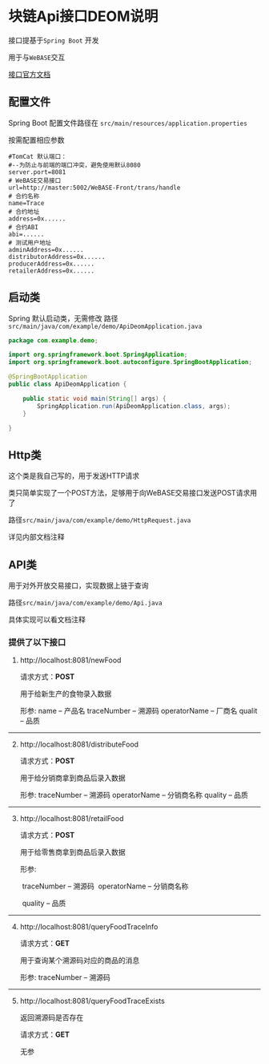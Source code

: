 # 块链Api接口DEOM说明

接口提基于`Spring Boot` 开发

用于与`WeBASE`交互

[接口官方文档](https://webasedoc.readthedocs.io/zh_CN/latest/docs/WeBASE-Front/interface.html?highlight=%2Ftrans%2Fhandle#id401)

## 配置文件

Spring Boot 配置文件路径在 `src/main/resources/application.properties`

按需配置相应参数

```properties
#TomCat 默认端口：
#--为防止与前端的端口冲突，避免使用默认8080
server.port=8081
# WeBASE交易接口
url=http://master:5002/WeBASE-Front/trans/handle
# 合约名称
name=Trace
# 合约地址
address=0x......
# 合约ABI
abi=......
# 测试用户地址
adminAddress=0x......
distributorAddress=0x......
producerAddress=0x......
retailerAddress=0x......
```

## 启动类

Spring 默认启动类，无需修改 路径`src/main/java/com/example/demo/ApiDeomApplication.java`

```java
package com.example.demo;

import org.springframework.boot.SpringApplication;
import org.springframework.boot.autoconfigure.SpringBootApplication;

@SpringBootApplication
public class ApiDeomApplication {

	public static void main(String[] args) {
		SpringApplication.run(ApiDeomApplication.class, args);
	}

}
```

## Http类

这个类是我自己写的，用于发送HTTP请求

类只简单实现了一个POST方法，足够用于向WeBASE交易接口发送POST请求用了

路径`src/main/java/com/example/demo/HttpRequest.java`

详见内部文档注释

## API类

用于对外开放交易接口，实现数据上链于查询

路径`src/main/java/com/example/demo/Api.java`

具体实现可以看文档注释



### 提供了以下接口

1. http://localhost:8081/newFood

   请求方式：**POST**

   用于给新生产的食物录入数据

   形参:
   	name – 产品名
   	traceNumber – 溯源码
   	operatorName – 厂商名
   	qualit – 品质

<hr />

2. http://localhost:8081/distributeFood

    请求方式：**POST**

    用于给分销商拿到商品后录入数据

    形参:
	traceNumber – 溯源码
	operatorName – 分销商名称
	quality – 品质

<hr />

3. http://localhost:8081/retailFood

   请求方式：**POST**

   用于给零售商拿到商品后录入数据

   形参:

   ​	traceNumber – 溯源码
   ​	operatorName – 分销商名称

   ​	quality – 品质

<hr />

4. http://localhost:8081/queryFoodTraceInfo

   请求方式：**GET**

   用于查询某个溯源码对应的商品的消息

   形参:
       traceNumber – 溯源码

<hr />

5. http://localhost:8081/queryFoodTraceExists

   返回溯源码是否存在

   请求方式：**GET**

   无参
